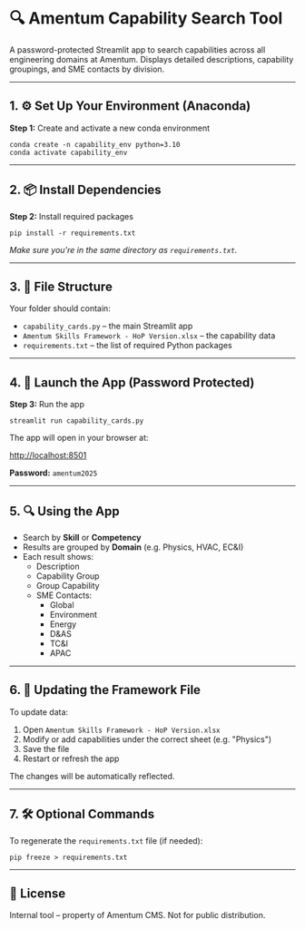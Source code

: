 # 🔍 Amentum Capability Search Tool

A password-protected Streamlit app to search capabilities across all engineering domains at Amentum. Displays detailed descriptions, capability groupings, and SME contacts by division.

---

## 1. ⚙️ Set Up Your Environment (Anaconda)

**Step 1:** Create and activate a new conda environment

```
conda create -n capability_env python=3.10
conda activate capability_env
```

---

## 2. 📦 Install Dependencies

**Step 2:** Install required packages

```
pip install -r requirements.txt
```

*Make sure you're in the same directory as `requirements.txt`.*

---

## 3. 📁 File Structure

Your folder should contain:

- `capability_cards.py` – the main Streamlit app  
- `Amentum Skills Framework - HoP Version.xlsx` – the capability data  
- `requirements.txt` – the list of required Python packages

---

## 4. 🔐 Launch the App (Password Protected)

**Step 3:** Run the app

```
streamlit run capability_cards.py
```

The app will open in your browser at:

[http://localhost:8501](http://localhost:8501)

**Password:** `amentum2025`

---

## 5. 🔍 Using the App

- Search by **Skill** or **Competency**
- Results are grouped by **Domain** (e.g. Physics, HVAC, EC&I)
- Each result shows:
  - Description
  - Capability Group
  - Group Capability
  - SME Contacts:
    - Global
    - Environment
    - Energy
    - D&AS
    - TC&I
    - APAC

---

## 6. 🧾 Updating the Framework File

To update data:

1. Open `Amentum Skills Framework - HoP Version.xlsx`
2. Modify or add capabilities under the correct sheet (e.g. "Physics")
3. Save the file
4. Restart or refresh the app

The changes will be automatically reflected.

---

## 7. 🛠 Optional Commands

To regenerate the `requirements.txt` file (if needed):

```
pip freeze > requirements.txt
```

---

## 📄 License

Internal tool – property of Amentum CMS. Not for public distribution.